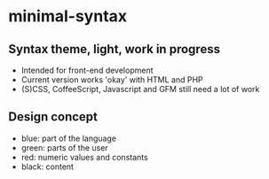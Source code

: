 # minimal-syntax

## Syntax theme, light, work in progress

- Intended for front-end development
- Current version works 'okay' with HTML and PHP
- (S)CSS, CoffeeScript, Javascript and GFM still need a lot of work

## Design concept

- blue: part of the language
- green: parts of the user
- red: numeric values and constants
- black: content

